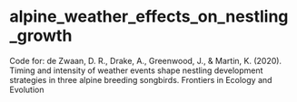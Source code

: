# alpine_weather_effects_on_nestling_growth
Code for: de Zwaan, D. R., Drake, A., Greenwood, J., &amp; Martin, K. (2020). Timing and intensity of weather events shape nestling development strategies in three alpine breeding songbirds. Frontiers in Ecology and Evolution

